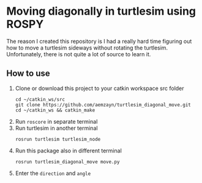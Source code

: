 # Moving diagonally in turtlesim using ROSPY

The reason I created this repository is I had a really hard time figuring out how to move a turtlesim sideways without rotating the turtlesim. Unfortunately, there is not quite a lot of source to learn it.

## How to use
1. Clone or download this project to your catkin workspace src folder
    ```
    cd ~/catkin_ws/src
    git clone https://github.com/aemzayn/turtlesim_diagonal_move.git
    cd ~/catkin_ws && catkin_make
    ```
2. Run `roscore` in separate terminal
3. Run turtlesim in another terminal 
    ```
    rosrun turtlesim turtlesim_node
    ```
4. Run this package also in different terminal
    ```
    rosrun turtlesim_diagonal_move move.py
    ```
5. Enter the `direction` and `angle`

